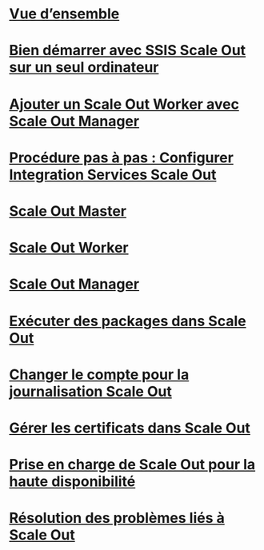 # [Vue d’ensemble](integration-services-ssis-scale-out.md)
# [Bien démarrer avec SSIS Scale Out sur un seul ordinateur](get-started-with-ssis-scale-out-onebox.md)
# [Ajouter un Scale Out Worker avec Scale Out Manager](add-scale-out-worker.md)
# [Procédure pas à pas : Configurer Integration Services Scale Out](walkthrough-set-up-integration-services-scale-out.md)
# [Scale Out Master](integration-services-ssis-scale-out-master.md)
# [Scale Out Worker](integration-services-ssis-scale-out-worker.md)
# [Scale Out Manager](integration-services-ssis-scale-out-manager.md)
# [Exécuter des packages dans Scale Out](run-packages-in-integration-services-ssis-scale-out.md)
# [Changer le compte pour la journalisation Scale Out](change-logdb-account.md)
# [Gérer les certificats dans Scale Out](deal-with-certificates-in-ssis-scale-out.md)
# [Prise en charge de Scale Out pour la haute disponibilité](scale-out-support-for-high-availability.md)
# [Résolution des problèmes liés à Scale Out](troubleshooting-scale-out.md)